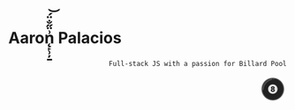 <h1>Aaron̨̙̹̦̱͗̈̋̐̈́͝ Palacios</h1>
<p align="right">
 <code align="right">Full-stack JS with a passion for Billard Pool</code>
</p>
<a href="https://www.youtube.com/watch?v=xvFZjo5PgG0"><img src="./billard.png" height="50px" align="right" style="border-radius: 50%;"/></a>
<p align="rigth">
<!--    <a href="https://github.com/apalaciosdev">    
    <img src="https://github-readme-stats.vercel.app/api?username=apalaciosdev&theme=react&show_icons=true&hide_border=true&count_private=true" alt="apalaciosdev's Stats">
   </a> -->
<!--    <a href="https://github.com/apalaciosdev">
    <img src="https://streak-stats.demolab.com?user=apalaciosdev&theme=react&hide_border=true&hide_longest_streak=true" alt="GitHub Streak" />
   </a> -->
</p>
